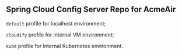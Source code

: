 ## Spring Cloud Config Server Repo for AcmeAir

`default` profile for localhost environment;

`cloudify` profile for internal VM environment;

`kube` profile for internal Kubernetes environment.
